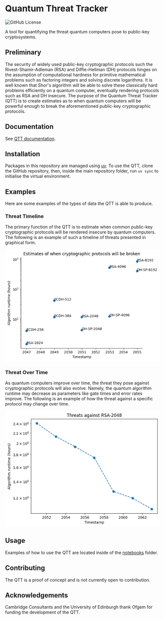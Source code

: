 # Quantum Threat Tracker
![GitHub License](https://img.shields.io/github/license/qec-codes/QuantumThreatTracker)

A tool for quantifying the threat quantum computers pose to public-key cryptosystems. 

## Preliminary

The security of widely used public-key cryptographic protocols such the Rivest-Shamir-Adleman (RSA) and Diffie-Hellman (DH) protocols hinges on the assumption of computational hardness for primitive mathematical problems such as factoring integers and solving discrete logarithms. It is well known that Shor's algorithm will be able to solve these classically hard problems efficiently on a quantum computer, eventually rendering protocols such as RSA and DH insecure. The purpose of the Quantum Threat Tracker (QTT) is to create estimates as to when quantum computers will be powerful enough to break the aforementioned public-key cryptographic protocols.

## Documentation

See [QTT documentation](https://qec-codes.github.io/QuantumThreatTracker/).

## Installation

Packages in this repository are managed using [uv](https://docs.astral.sh/uv/). To use the QTT, clone the GitHub repository, then, inside the main repository folder, run `uv sync` to initialise the virtual environment.

## Examples

Here are some examples of the types of data the QTT is able to produce.

### Threat Timeline

The primary function of the QTT is to estimate when common public-key cryptographic protocols will be rendered insecure by quantum computers. The following is an example of such a timeline of threats presented in graphical form.

![QTT Output](./assets/qtt-output.png)

### Threat Over Time

As quantum computers improve over time, the threat they pose against cryptographic protocols will also evolve. Namely, the quantum algorithm runtime may decrease as parameters like gate times and error rates improve. The following is an example of how the threat against a specific protocol may change over time.

![QTT Output](./assets/rsa-threat-over-time.png)

## Usage

Examples of how to use the QTT are located inside of the [notebooks](https://github.com/qec-codes/QuantumThreatTracker/tree/main/notebooks) folder.

## Contributing

The QTT is a proof of concept and is not currently open to contribution.

## Acknowledgements

Cambridge Consultants and the University of Edinburgh thank Ofgem for funding the development of the QTT.